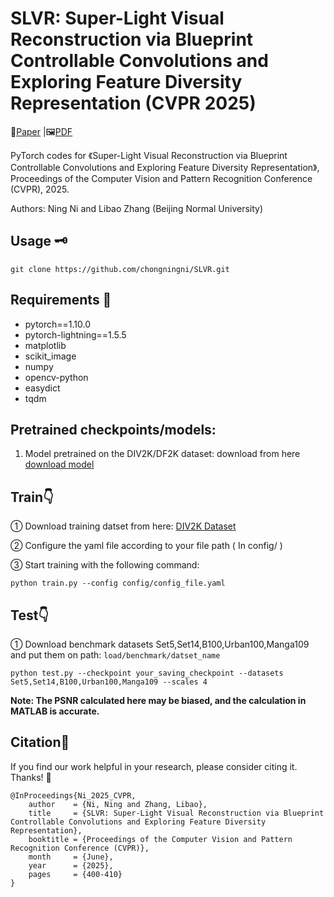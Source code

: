 # SLVR: Super-Light Visual Reconstruction via Blueprint Controllable Convolutions and Exploring Feature Diversity Representation (CVPR 2025)
📖[Paper](https://openaccess.thecvf.com/content/CVPR2025/html/Ni_SLVR_Super-Light_Visual_Reconstruction_via_Blueprint_Controllable_Convolutions_and_Exploring_CVPR_2025_paper.html) |🖼️[PDF](https://openaccess.thecvf.com/content/CVPR2025/papers/Ni_SLVR_Super-Light_Visual_Reconstruction_via_Blueprint_Controllable_Convolutions_and_Exploring_CVPR_2025_paper.pdf)

PyTorch codes for 《Super-Light Visual Reconstruction via Blueprint Controllable Convolutions and Exploring Feature Diversity Representation》, Proceedings of the Computer Vision and Pattern Recognition Conference (CVPR), 2025.

Authors: Ning Ni and Libao Zhang (Beijing Normal University)


## Usage 🗝
```
git clone https://github.com/chongningni/SLVR.git
```
## Requirements 🛒
* pytorch==1.10.0
* pytorch-lightning==1.5.5
* matplotlib
* scikit_image
* numpy
* opencv-python
* easydict
* tqdm


## Pretrained checkpoints/models:
1. Model pretrained on the DIV2K/DF2K dataset: download from here [download model](https://github.com/chongningni/SLVR/releases/download/pretrain/pretrain_model.zip)
   



## Train👇
① Download training datset from here: [DIV2K Dataset](https://data.vision.ee.ethz.ch/cvl/DIV2K/)

② Configure the yaml file according to your file path ( In config/ )

③ Start training with the following command:
```
python train.py --config config/config_file.yaml
```

## Test👇
① Download benchmark datasets Set5,Set14,B100,Urban100,Manga109 and put them on path: `load/benchmark/datset_name`
```
python test.py --checkpoint your_saving_checkpoint --datasets Set5,Set14,B100,Urban100,Manga109 --scales 4
```
**Note: The PSNR calculated here may be biased, and the calculation in MATLAB is accurate.**


## Citation🤝
If you find our work helpful in your research, please consider citing it. Thanks! 🤞
```
@InProceedings{Ni_2025_CVPR,
    author    = {Ni, Ning and Zhang, Libao},
    title     = {SLVR: Super-Light Visual Reconstruction via Blueprint Controllable Convolutions and Exploring Feature Diversity Representation},
    booktitle = {Proceedings of the Computer Vision and Pattern Recognition Conference (CVPR)},
    month     = {June},
    year      = {2025},
    pages     = {400-410}
}
```



